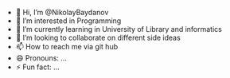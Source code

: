 - 👋 Hi, I’m @NikolayBaydanov
- 👀 I’m interested in Programming
- 🌱 I’m currently learning in University of Library and informatics
- 💞️ I’m looking to collaborate on different side ideas
- 📫 How to reach me via git hub
- 😄 Pronouns: ...
- ⚡ Fun fact: ...

<!---
NikolayBaydanov/NikolayBaydanov is a ✨ special ✨ repository because its `README.md` (this file) appears on your GitHub profile.
You can click the Preview link to take a look at your changes.
--->
